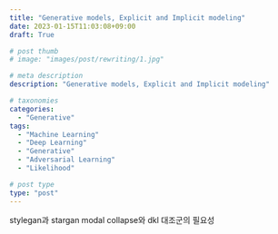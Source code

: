 ```yaml
---
title: "Generative models, Explicit and Implicit modeling"
date: 2023-01-15T11:03:08+09:00
draft: True

# post thumb
# image: "images/post/rewriting/1.jpg"

# meta description
description: "Generative models, Explicit and Implicit modeling"

# taxonomies
categories:
  - "Generative"
tags:
  - "Machine Learning"
  - "Deep Learning"
  - "Generative"
  - "Adversarial Learning"
  - "Likelihood"

# post type
type: "post"
---
```


stylegan과 stargan
modal collapse와 dkl
대조군의 필요성
